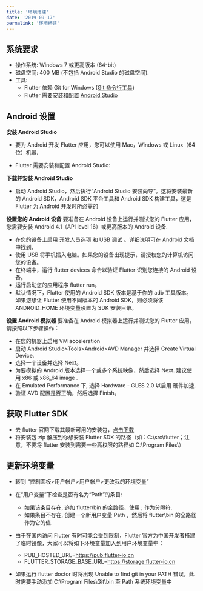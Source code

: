 ```yaml
---
title: '环境搭建'
date: '2019-09-17'
permalink: '环境搭建'
---
```


## 系统要求

-   操作系统: Windows 7 或更高版本 (64-bit)
-   磁盘空间: 400 MB (不包括 Android Studio 的磁盘空间).
-   工具:
    -   Flutter 依赖 Git for Windows ([Git 命令行工具](https://git-scm.com/download/win))
    -   Flutter 需要安装和配置 [Android Studio](http://www.android-studio.org/index.php/download)

## Android 设置

**安装 Android Studio**

-   要为 Android 开发 Flutter 应用，您可以使用 Mac，Windows 或 Linux（64 位）机器.

-   Flutter 需要安装和配置 Android Studio:

**下载并安装 Android Studio**

-   启动 Android Studio，然后执行“Android Studio 安装向导”。这将安装最新的 Android SDK，Android SDK 平台工具和 Android SDK 构建工具，这是 Flutter 为 Android 开发时所必需的

**设置您的 Android 设备**
要准备在 Android 设备上运行并测试您的 Flutter 应用，您需要安装 Android 4.1（API level 16）或更高版本的 Android 设备.

-   在您的设备上启用 开发人员选项 和 USB 调试 。详细说明可在 Android 文档中找到。
-   使用 USB 将手机插入电脑。如果您的设备出现提示，请授权您的计算机访问您的设备。
-   在终端中，运行 flutter devices 命令以验证 Flutter 识别您连接的 Android 设备。
-   运行启动您的应用程序 flutter run。
-   默认情况下，Flutter 使用的 Android SDK 版本是基于你的 adb 工具版本。 如果您想让 Flutter 使用不同版本的 Android SDK，则必须将该 ANDROID_HOME 环境变量设置为 SDK 安装目录。

**设置 Android 模拟器**
要准备在 Android 模拟器上运行并测试您的 Flutter 应用，请按照以下步骤操作：

-   在您的机器上启用 VM acceleration
-   启动 Android Studio>Tools>Android>AVD Manager 并选择 Create Virtual Device.
-   选择一个设备并选择 Next。
-   为要模拟的 Android 版本选择一个或多个系统映像，然后选择 Next. 建议使用 x86 或 x86_64 image .
-   在 Emulated Performance 下, 选择 Hardware - GLES 2.0 以启用 硬件加速.
-   验证 AVD 配置是否正确，然后选择 Finish。

## 获取 Flutter SDK

-   去 flutter 官网下载其最新可用的安装包，[点击下载](https://flutter.dev/docs/development/tools/sdk/releases#windows)
-   将安装包 zip 解压到你想安装 Flutter SDK 的路径（如：C:\src\flutter；注意，不要将 flutter 安装到需要一些高权限的路径如 C:\Program Files\）

## 更新环境变量

-   转到 “控制面板>用户帐户>用户帐户>更改我的环境变量”

-   在“用户变量”下检查是否有名为“Path”的条目:
    -   如果该条目存在, 追加 flutter\bin 的全路径，使用 ; 作为分隔符.
    -   如果条目不存在, 创建一个新用户变量 Path ，然后将 flutter\bin 的全路径作为它的值.
-   由于在国内访问 Flutter 有时可能会受到限制，Flutter 官方为中国开发者搭建了临时镜像，大家可以将如下环境变量加入到用户环境变量中：
    -   PUB_HOSTED_URL=https://pub.flutter-io.cn
    -   FLUTTER_STORAGE_BASE_URL=https://storage.flutter-io.cn
-   如果运行 flutter doctor 时将出现 Unable to find git in your PATH 错误，此时需要手动添加 C:\Program Files\Git\bin 至 Path 系统环境变量中

